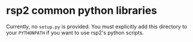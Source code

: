 # rsp2 common python libraries

Currently, no `setup.py` is provided.  You must explicitly add this directory to your `PYTHONPATH` if you want to use rsp2's python scripts.
